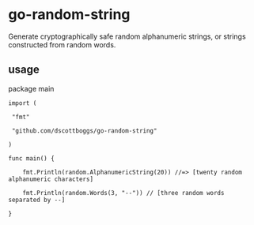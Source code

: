 # go-random-string
Generate cryptographically safe random alphanumeric strings, or strings constructed from random words.

## usage
package main                                                                    
                                                                                
`import (`

` "fmt"`

` "github.com/dscottboggs/go-random-string"`

`)`

`func main() {`

`    fmt.Println(random.AlphanumericString(20)) //=> [twenty random alphanumeric characters]`

`    fmt.Println(random.Words(3, "--")) // [three random words separated by --]`

`}`

